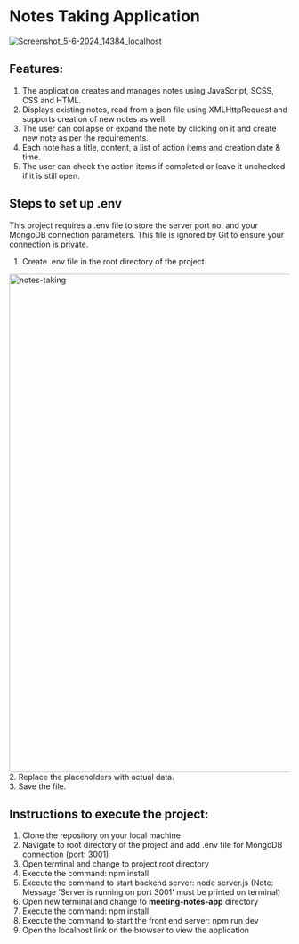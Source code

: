 # Notes Taking Application

![Screenshot_5-6-2024_14384_localhost](https://github.com/Pal-96/care2share-finalproject/assets/144847202/120c5945-042a-42af-a690-8dcc573cfae6)

## Features:
1. The application creates and manages notes using JavaScript, SCSS, CSS and HTML.
2. Displays existing notes, read from a json file using XMLHttpRequest and supports creation of new notes as well.
3. The user can collapse or expand the note by clicking on it and create new note as per the requirements. 
4. Each note has a title, content, a list of action items and creation date & time.
5. The user can check the action items if completed or leave it unchecked if it is still open.

## Steps to set up .env
This project requires a .env file to store the server port no. and your MongoDB connection parameters. This file is ignored by Git to ensure your connection is private.
1. Create .env file in the root directory of the project.<br/>
<img width="895" alt="notes-taking" src="https://github.com/Pal-96/care2share-finalproject/assets/144847202/21708cb7-4f60-4c6b-9949-7a8d381c2eb2">
<br/>
2. Replace the placeholders with actual data.<br/>
3. Save the file.

## Instructions to execute the project:
1. Clone the repository on your local machine
2. Navigate to root directory of the project and add .env file for MongoDB connection (port: 3001)
3. Open terminal and change to project root directory
4. Execute the command: npm install
5. Execute the command to start backend server: node server.js (Note: Message 'Server is running on port 3001' must be printed on terminal)
6. Open new terminal and change to **meeting-notes-app** directory
7. Execute the command: npm install
8. Execute the command to start the front end server: npm run dev
9. Open the localhost link on the browser to view the application